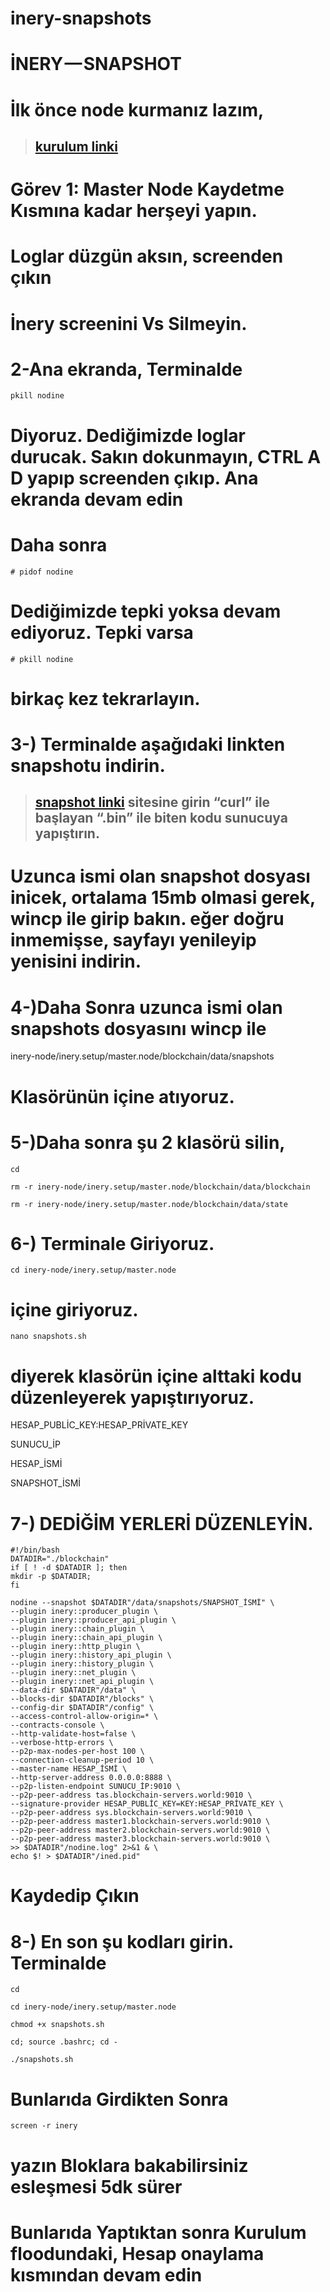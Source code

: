 # inery-snapshots
# İNERY — SNAPSHOT

# İlk önce node kurmanız lazım,

> ## [kurulum linki](https://github.com/brsbrc/Testnetler-ve-Rehberler/tree/main/Inery)

# Görev 1: Master Node Kaydetme Kısmına kadar herşeyi yapın.

# Loglar düzgün aksın, screenden çıkın

# İnery screenini Vs Silmeyin.

# 2-Ana ekranda, Terminalde

```
pkill nodine
```

# Diyoruz. Dediğimizde loglar durucak. Sakın dokunmayın, CTRL A D yapıp screenden çıkıp. Ana ekranda devam edin

# Daha sonra

```
# pidof nodine
```

# Dediğimizde tepki yoksa devam ediyoruz. Tepki varsa

```
# pkill nodine
```

# birkaç kez tekrarlayın.

# 3-) Terminalde aşağıdaki linkten snapshotu indirin.

> ## [snapshot linki](https://snapshot.inery.io/)  sitesine girin “curl” ile başlayan “.bin” ile biten kodu sunucuya yapıştırın.

# Uzunca ismi olan snapshot dosyası inicek, ortalama 15mb olmasi gerek, wincp ile girip bakın. eğer doğru inmemişse, sayfayı yenileyip yenisini indirin.

# 4-)Daha Sonra uzunca ismi olan snapshots dosyasını wincp ile

inery-node/inery.setup/master.node/blockchain/data/snapshots

# Klasörünün içine atıyoruz.

# 5-)Daha sonra şu 2 klasörü silin,

```
cd
```

```
rm -r inery-node/inery.setup/master.node/blockchain/data/blockchain
```

```
rm -r inery-node/inery.setup/master.node/blockchain/data/state
```

# 6-) Terminale Giriyoruz.

```
cd inery-node/inery.setup/master.node
```

# içine giriyoruz.

```
nano snapshots.sh
```

# diyerek klasörün içine alttaki kodu düzenleyerek yapıştırıyoruz.

HESAP_PUBLİC_KEY:HESAP_PRİVATE_KEY

SUNUCU_İP

HESAP_İSMİ

SNAPSHOT_İSMİ

# 7-) DEDİĞİM YERLERİ DÜZENLEYİN.

```
#!/bin/bash
DATADIR="./blockchain"
if [ ! -d $DATADIR ]; then
mkdir -p $DATADIR;
fi

nodine --snapshot $DATADIR"/data/snapshots/SNAPSHOT_İSMİ" \
--plugin inery::producer_plugin \
--plugin inery::producer_api_plugin \
--plugin inery::chain_plugin \
--plugin inery::chain_api_plugin \
--plugin inery::http_plugin \
--plugin inery::history_api_plugin \
--plugin inery::history_plugin \
--plugin inery::net_plugin \
--plugin inery::net_api_plugin \
--data-dir $DATADIR"/data" \
--blocks-dir $DATADIR"/blocks" \
--config-dir $DATADIR"/config" \
--access-control-allow-origin=* \
--contracts-console \
--http-validate-host=false \
--verbose-http-errors \
--p2p-max-nodes-per-host 100 \
--connection-cleanup-period 10 \
--master-name HESAP_İSMİ \
--http-server-address 0.0.0.0:8888 \
--p2p-listen-endpoint SUNUCU_İP:9010 \
--p2p-peer-address tas.blockchain-servers.world:9010 \
--signature-provider HESAP_PUBLİC_KEY=KEY:HESAP_PRİVATE_KEY \
--p2p-peer-address sys.blockchain-servers.world:9010 \
--p2p-peer-address master1.blockchain-servers.world:9010 \
--p2p-peer-address master2.blockchain-servers.world:9010 \
--p2p-peer-address master3.blockchain-servers.world:9010 \
>> $DATADIR"/nodine.log" 2>&1 & \
echo $! > $DATADIR"/ined.pid"
```

# Kaydedip Çıkın

# 8-) En son şu kodları girin. Terminalde

```
cd
```

```
cd inery-node/inery.setup/master.node
```


```
chmod +x snapshots.sh
```

```
cd; source .bashrc; cd -
```

```
./snapshots.sh
```


# Bunlarıda Girdikten Sonra

```
screen -r inery
```

# yazın Bloklara bakabilirsiniz esleşmesi 5dk sürer

# Bunlarıda Yaptıktan sonra Kurulum floodundaki, Hesap onaylama kısmından devam edin
